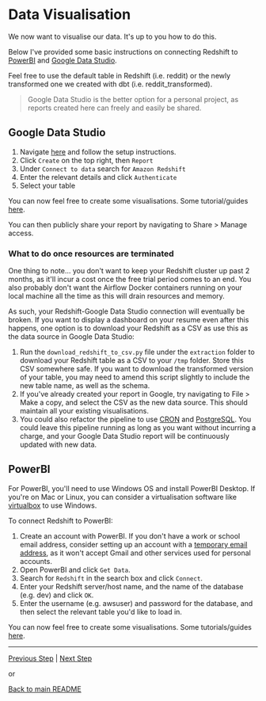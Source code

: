 # Data Visualisation 

We now want to visualise our data. It's up to you how to do this. 

Below I've provided some basic instructions on connecting Redshift to [PowerBI](https://powerbi.microsoft.com/en-gb/) and [Google Data Studio](https://datastudio.google.com).

Feel free to use the default table in Redshift (i.e. reddit) or the newly transformed one we created with dbt (i.e. reddit_transformed).

> Google Data Studio is the better option for a personal project, as reports created here can freely and easily be shared.

## Google Data Studio

1. Navigate [here](https://datastudio.google.com) and follow the setup instructions. 
1. Click `Create` on the top right, then `Report`
1. Under `Connect to data` search for `Amazon Redshift`
1. Enter the relevant details and click `Authenticate`
1. Select your table

You can now feel free to create some visualisations. Some tutorial/guides [here](https://support.google.com/datastudio/answer/6283323?hl=en).

You can then publicly share your report by navigating to Share > Manage access.

### What to do once resources are terminated

One thing to note... you don't want to keep your Redshift cluster up past 2 months, as it'll incur a cost once the free trial period comes to an end. You also probably don't want the Airflow Docker containers running on your local machine all the time as this will drain resources and memory.

As such, your Redshift-Google Data Studio connection will eventually be broken. If you want to display a dashboard on your resume even after this happens, one option is to download your Redshift as a CSV as use this as the data source in Google Data Studio:

1. Run the `download_redshift_to_csv.py` file under the `extraction` folder to download your Redshift table as a CSV to your `/tmp` folder. Store this CSV somewhere safe. If you want to download the transformed version of your table, you may need to amend this script slightly to include the new table name, as well as the schema.
1. If you've already created your report in Google, try navigating to File > Make a copy, and select the CSV as the new data source. This should maintain all your existing visualisations.
1. You could also refactor the pipeline to use [CRON](https://en.wikipedia.org/wiki/Cron) and [PostgreSQL](https://www.postgresql.org). You could leave this pipeline running as long as you want without incurring a charge, and your Google Data Studio report will be continuously updated with new data.

## PowerBI

For PowerBI, you'll need to use Windows OS and install PowerBI Desktop. If you're on Mac or Linux, you can consider a virtualisation software like [virtualbox](https://www.virtualbox.org) to use Windows.

To connect Redshift to PowerBI:
 
1. Create an account with PowerBI. If you don't have a work or school email address, consider setting up an account with a [temporary email address](https://tempmail.net), as it won't accept Gmail and other services used for personal accounts. 
1. Open PowerBI and click `Get Data`.
1. Search for `Redshift` in the search box and click `Connect`.
1. Enter your Redshift server/host name, and the name of the database (e.g. dev) and click `OK`.
1. Enter the username (e.g. awsuser) and password for the database, and then select the relevant table you'd like to load in. 

You can now feel free to create some visualisations. Some tutorials/guides [here](https://docs.microsoft.com/en-us/learn/powerplatform/power-bi).

---

[Previous Step](dbt.md) | [Next Step](terminate.md)

or

[Back to main README](../README.md)
